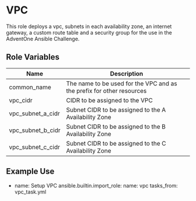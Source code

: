 VPC
=========

This role deploys a vpc, subnets in each availability zone, an internet gateway, a custom route table and a security group for the use in the AdventOne Ansible Challenge.

Role Variables
--------------

| Name | Description |
|------|-------------|
| common_name | The name to be used for the VPC and as the prefix for other resources |
| vpc_cidr | CIDR to be assigned to the VPC | 
| vpc_subnet_a_cidr | Subnet CIDR to be assigned to the A Availability Zone |
| vpc_subnet_b_cidr | Subnet CIDR to be assigned to the B Availability Zone |
| vpc_subnet_c_cidr | Subnet CIDR to be assigned to the C Availability Zone |


Example Use
----------------

- name: Setup VPC
  ansible.builtin.import_role:
    name: vpc
    tasks_from: vpc_task.yml
